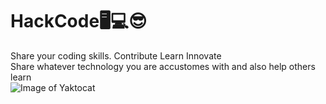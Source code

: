 # HackCode🖥💻😎
Share your coding skills. Contribute Learn Innovate   
Share whatever technology you are accustomes with and also help others learn  
![Image of Yaktocat](https://octodex.github.com/octoqueer.png)
 
